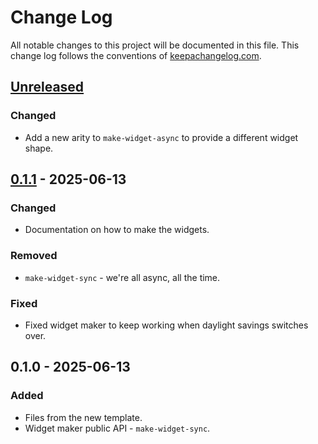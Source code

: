 # Change Log
All notable changes to this project will be documented in this file. This change log follows the conventions of [keepachangelog.com](http://keepachangelog.com/).

## [Unreleased]
### Changed
- Add a new arity to `make-widget-async` to provide a different widget shape.

## [0.1.1] - 2025-06-13
### Changed
- Documentation on how to make the widgets.

### Removed
- `make-widget-sync` - we're all async, all the time.

### Fixed
- Fixed widget maker to keep working when daylight savings switches over.

## 0.1.0 - 2025-06-13
### Added
- Files from the new template.
- Widget maker public API - `make-widget-sync`.

[Unreleased]: https://sourcehost.site/your-name/buzzlabs-phase-2/compare/0.1.1...HEAD
[0.1.1]: https://sourcehost.site/your-name/buzzlabs-phase-2/compare/0.1.0...0.1.1
